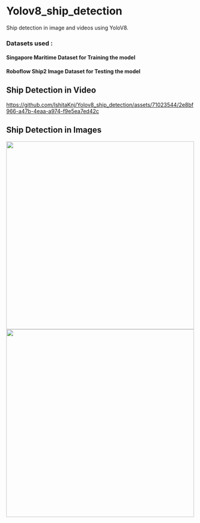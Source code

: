# Yolov8_ship_detection
Ship detection in image and videos using YoloV8.
### Datasets used :
#### Singapore Maritime Dataset for Training the model
#### Roboflow Ship2 Image Dataset for Testing the model
## Ship Detection in Video
https://github.com/IshitaKnj/Yolov8_ship_detection/assets/71023544/2e8bf966-a47b-4eaa-a974-f9e5ea7ed42c

## Ship Detection in Images

<img src="https://github.com/IshitaKnj/Yolov8_ship_detection/assets/71023544/d3c2b0c2-1f94-415c-934e-6a925b49c796" height = "500" width="500">
<img src="https://github.com/IshitaKnj/Yolov8_ship_detection/assets/71023544/a68eb43c-f391-4809-b046-e57bde65f705" height = "500" width="500">



